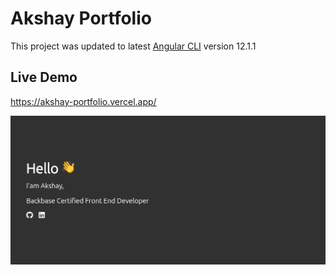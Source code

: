 # Akshay Portfolio

This project was updated to latest [Angular CLI](https://github.com/angular/angular-cli) version 12.1.1

## Live Demo

https://akshay-portfolio.vercel.app/

![Akshay Portfolio Screenshot](./portfolio-screenshot.png)



